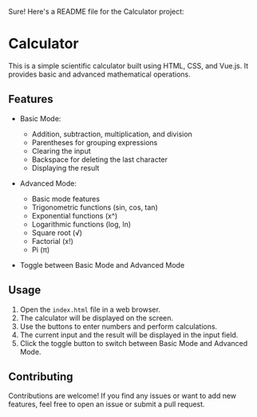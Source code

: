 Sure! Here's a README file for the Calculator project:

# Calculator

This is a simple scientific calculator built using HTML, CSS, and Vue.js. It provides basic and advanced mathematical operations.

## Features

- Basic Mode:
  - Addition, subtraction, multiplication, and division
  - Parentheses for grouping expressions
  - Clearing the input
  - Backspace for deleting the last character
  - Displaying the result

- Advanced Mode:
  - Basic mode features
  - Trigonometric functions (sin, cos, tan)
  - Exponential functions (x^)
  - Logarithmic functions (log, ln)
  - Square root (√)
  - Factorial (x!)
  - Pi (π)

- Toggle between Basic Mode and Advanced Mode

## Usage

1. Open the `index.html` file in a web browser.
2. The calculator will be displayed on the screen.
3. Use the buttons to enter numbers and perform calculations.
4. The current input and the result will be displayed in the input field.
5. Click the toggle button to switch between Basic Mode and Advanced Mode.

## Contributing

Contributions are welcome! If you find any issues or want to add new features, feel free to open an issue or submit a pull request.

